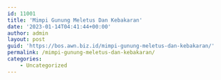 ```yaml
---
id: 11001
title: 'Mimpi Gunung Meletus Dan Kebakaran'
date: '2023-01-14T04:41:44+00:00'
author: admin
layout: post
guid: 'https://bos.awn.biz.id/mimpi-gunung-meletus-dan-kebakaran/'
permalink: /mimpi-gunung-meletus-dan-kebakaran/
categories:
    - Uncategorized
---
```


